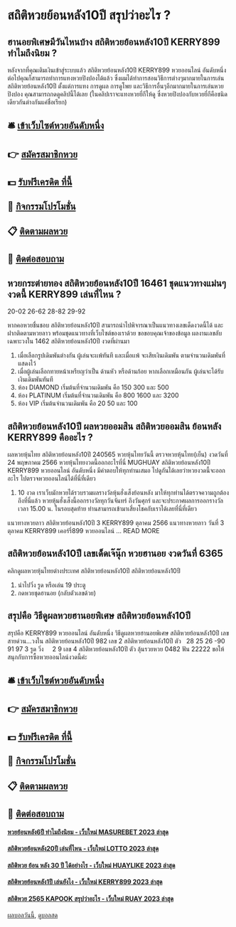 # สถิติหวยย้อนหลัง10ปี สรุปว่าอะไร ?
## ฮานอยพิเศษมีวันไหนบ้าง สถิติหวยย้อนหลัง10ปี KERRY899 ทำไมถึงนิยม ?
หลังจากที่คุณเติมเงินเข้าสู่ระบบแล้ว สถิติหวยย้อนหลัง10ปี KERRY899 หวยออนไลน์ อันดับหนึ่ง ต่อไปคุณก็สามารถทำการแทงหวยปิงปองได้แล้ว ซึ่งผมได้ทำการสอนวิธีการต่างๆมากมายในการเล่น สถิติหวยย้อนหลัง10ปี ตั้งแต่การแทง การดูผล การดูโพย และวิธีการอื่นๆอีกมากมายในการเล่นหวยปิงปอง คุณสามารถกดดูคลิปนี้ได้เลย
(ในคลิปเราจะแทงหวยยี่กีให้ดู ซึ่งหวยปิงปองกับหวยยี่กีคือชนิดเดียวกันต่างกันแค่ชื่อเรียก)

## 🛎 [เข้าเว็บไซต์หวยอันดับหนึ่ง](https://bit.ly/3BG5bNw)
## 👉 [สมัครสมาชิกหวย](https://bit.ly/3BG5bNw)
## 💵 [รับฟรีเครดิต ที่นี้](https://bit.ly/3C3mvgS)
## 👑 [กิจกรรมโปรโมชั่น](https://bit.ly/3C3mvgS)
## 📋 [ติดตามผลหวย](https://bit.ly/3C3mvgS)
## 📱 [ติดต่อสอบถาม](https://bit.ly/3C3mvgS)

## หวยกระต่ายทอง สถิติหวยย้อนหลัง10ปี 16461 ชุดแนวทางแม่นๆงวดนี้ KERRY899 เล่นที่ไหน ?
20-02
26-62
28-82
29-92

หากคอหวยชื่นชอบ สถิติหวยย้อนหลัง10ปี สามารถนำไปพิจารณาเป็นแนวทางเลขเด็ดงวดนี้ได้ และฝากติดตามหวยลาว พร้อมชุดแนวทางที่เว็บไซต์ของเราด้วย
ขอขอบคุณเจ้าของข้อมูล
ผลงานเลขลับเฉพาะวงใน 1462 สถิติหวยย้อนหลัง10ปี งวดที่ผ่านมา
1. เมื่อเลือกรูปเดิมพันต่างกัน ผู้เล่นจะเเพ้ทันที และเมื่อเเพ้ จะเสียเงินเดิมพัน ตามจำนวนเดิมพันที่แสดงไว้
2. เมื่อผู้เล่นเลือกทายหน้าเหรียญว่าเป็น ด้านหัว หรือด้านก้อย หากเลือกเหมือนกัน ผู้เล่นจะได้รับเงินเดิมพันทันที
3. ห้อง DIAMOND เริ่มต้นที่จำนวนเดิมพัน คือ 150 300 และ 500
4. ห้อง PLATINUM เริ่มต้นที่จำนวนเดิมพัน คือ 800 1600 และ 3200
5. ห้อง VIP เริ่มต้นจำนวนเดิมพัน คือ 20 50 และ 100

## สถิติหวยย้อนหลัง10ปี ผลหวยออมสิน สถิติหวยออมสิน ย้อนหลัง KERRY899 คืออะไร ?
ผลหวยหุ้นไทย สถิติหวยย้อนหลัง10ปี 240565 หวยหุ้นไทยวันนี้ ตรวจหวยหุ้นไทย(เย็น) งวดวันที่ 24 พฤษภาคม 2566 หวยหุ้นไทยงวดนี้ออกอะไรที่นี่ MUGHUAY สถิติหวยย้อนหลัง10ปี KERRY899 หวยออนไลน์ อันดับหนึ่ง มีคำตอบให้ทุกท่านเสมอ ไปดูกันได้เลยว่าหวยงวดนี้จะออกอะไร ไปตรวจหวยออนไลน์ได้ที่นี่ที่เดียว
1. 10 งวด เราเว็บมักหวยได้รวบรวมผลรางวัลหุ้นฮั่งเส็งย้อนหลัง มาให้ทุกท่านได้ตรวจความถูกต้องถึงที่นี่แล้ว หวยหุ้นฮั่งเส็งนี้ออกรางวัลทุกวันจันทร์ ถึงวันศุกร์ และจะประกาศผลการออกรางวัลเวลา 15.00 น. ในรอบสุดท้าย ท่านสามารถเข้ามาเสี่ยงโชคกับเราได้เลยที่นี่ที่เดียว

แนวทางหวยลาว สถิติหวยย้อนหลัง10ปี 3 KERRY899 ตุลาคม 2566 แนวทางหวยลาว วันที่ 3 ตุลาคม KERRY899 เคอร์รี่899 หวยออนไลน์ … READ MORE

## สถิติหวยย้อนหลัง10ปี เลขเด็ดเจ๊นุ๊ก หวยฮานอย งวดวันที่ 6365
คลิกดูผลหวยหุ้นไทยต่างประเทศ สถิติหวยย้อนหลัง10ปี สถิติหวยย้อนหลัง10ปี
1. นำไปวิ่ง รูด หรือเล่น 19 ประตู
2. กดหวยชุดฮานอย (กลับตัวเลขด้วย)

## สรุปคือ วิธีดูผลหวยฮานอยพิเศษ สถิติหวยย้อนหลัง10ปี
สรุปคือ KERRY899 หวยออนไลน์ อันดับหนึ่ง วิธีดูผลหวยฮานอยพิเศษ สถิติหวยย้อนหลัง10ปี เลขสายด่วน…วงใน สถิติหวยย้อนหลัง10ปี 982
เลข 2 สถิติหวยย้อนหลัง10ปี ตัว   28 25 26 -90 91 97 3
รูด วิ่ง     2 9
เลข 4 สถิติหวยย้อนหลัง10ปี ตัว ลุ้นรวยหวย 0482
ฟัน 22222
ขอให้สนุกกับการซื้อหวยออนไลน์งวดนี้ค่ะ

## 🛎 [เข้าเว็บไซต์หวยอันดับหนึ่ง](https://bit.ly/3BG5bNw)
## 👉 [สมัครสมาชิกหวย](https://bit.ly/3BG5bNw)
## 💵 [รับฟรีเครดิต ที่นี้](https://bit.ly/3C3mvgS)
## 👑 [กิจกรรมโปรโมชั่น](https://bit.ly/3C3mvgS)
## 📋 [ติดตามผลหวย](https://bit.ly/3C3mvgS)
## 📱 [ติดต่อสอบถาม](https://bit.ly/3C3mvgS)

#### [หวยย้อนหลัง6ปี ทำไมถึงนิยม - เว็บใหม่ MASUREBET 2023 ล่าสุด](https://atom.io/themes/หวยย้อนหลัง6ปี%20ทำไมถึงนิยม%20-%20เว็บใหม่%20masurebet%202023%20ล่าสุด)
#### [สถิติหวยย้อนหลัง20ปี เล่นที่ไหน - เว็บใหม่ LOTTO 2023 ล่าสุด](https://atom.io/themes/สถิติหวยย้อนหลัง20ปี%20เล่นที่ไหน%20-%20เว็บใหม่%20lotto%202023%20ล่าสุด)
#### [สถิติหวย ย้อน หลัง 30 ปี ได้อย่างไร - เว็บใหม่ HUAYLIKE 2023 ล่าสุด](https://atom.io/themes/สถิติหวย%20ย้อน%20หลัง%2030%20ปี%20ได้อย่างไร%20-%20เว็บใหม่%20huaylike%202023%20ล่าสุด)
#### [สถิติหวยย้อนหลัง1ปี เล่นยังไง - เว็บใหม่ KERRY899 2023 ล่าสุด](https://atom.io/themes/สถิติหวยย้อนหลัง1ปี%20เล่นยังไง%20-%20เว็บใหม่%20kerry899%202023%20ล่าสุด)
#### [สถิติหวย 2565 KAPOOK สรุปว่าอะไร - เว็บใหม่ RUAY 2023 ล่าสุด](https://atom.io/themes/สถิติหวย%202565%20kapook%20สรุปว่าอะไร%20-%20เว็บใหม่%20ruay%202023%20ล่าสุด)

[ผลบอลวันนี้](https://siamsport.tv "ผลบอลวันนี้"), [ดูบอลสด](https://siamsport.tv/ดูบอลสด "ดูบอลสด")
